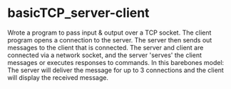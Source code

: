 # basicTCP_server-client
Wrote a program to pass input & output over a TCP socket. The client program opens a connection to the server. The server then sends out messages to the client that is connected. The server and client are connected via a network socket, and the server 'serves' the client messages or executes responses to commands. 
In this barebones model: The server will deliver the message for up to 3 connections and the client will display the received message.

